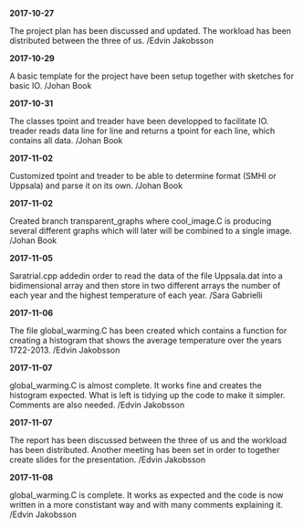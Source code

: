 **2017-10-27**

The project plan has been discussed and updated. The workload has been distributed between the three of us.
/Edvin Jakobsson

**2017-10-29**

A basic template for the project have been setup together with sketches for basic IO.
/Johan Book

**2017-10-31**

The classes tpoint and treader have been developped to facilitate IO. treader reads data line for line and returns a tpoint for each line, which contains all data.
/Johan Book

**2017-11-02**

Customized tpoint and treader to be able to determine format (SMHI or Uppsala) and parse it on its own.
/Johan Book

**2017-11-02**

Created branch transparent_graphs where cool_image.C is producing several different graphs which will later will be combined to a single image.
/Johan Book

**2017-11-05**

Saratrial.cpp addedin order to read the data of the file Uppsala.dat into a bidimensional array and then store in two different arrays the number of each year and the highest temperature of each year.
/Sara Gabrielli

**2017-11-06**

The file global_warming.C has been created which contains a function for creating a histogram that shows the average temperature over the years 1722-2013.
/Edvin Jakobsson

**2017-11-07**

global_warming.C is almost complete. It works fine and creates the histogram expected. What is left is tidying up the code to make it simpler. Comments are also needed.
/Edvin Jakobsson

**2017-11-07**

The report has been discussed between the three of us and the workload has been distributed. Another meeting has been set in order to together create slides for the presentation.
/Edvin Jakobsson

**2017-11-08**

global_warming.C is complete. It works as expected and the code is now written in a more constistant way and with many comments explaining it.
/Edvin Jakobsson
